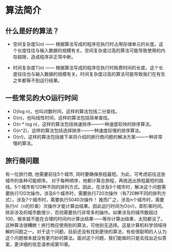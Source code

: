 # 算法简介

## 什么是好的算法？

+ 空间复杂度S(n) —— 根据算法写成的程序在执行时占用存储单元的长度。这个长度往往与输入数据的规模有关。空间复杂度过高的算法可能导致使用的内存超限，造成程序非正常中断。

+ 时间复杂度T(n) —— 根据算法写成的程序在执行时耗费时间的长度。这个长度往往也与输入数据的规模有关。时间复杂度过高的算法可能导致我们在有生之年都等不到运行结果。

## 一些常见的大O运行时间

+ O(log n)，也叫对数时间，这样的算法包括二分查找。
+ O(n)，也叫线性时间，这样的算法包括简单查找。
+ O(n * log n)，这样的算法包括快速排序——一种速度较快的排序算法。
+ O(n^2)，这样的算法包括选择排序——一种速度较慢的排序算法。
+ O(n!)，这样的算法包括接下来将介绍的旅行商问题的解决方案——一种非常慢的算法。

## 旅行商问题

有一位旅行商, 他需要前往5个城市, 同时要确保旅程最短。为此，可考虑前往这些城市的各种可能顺序。
对于每种顺序，他都计算总旅程，再挑选出旅程最短的路线。5个城市有120种不同的排列方式。因此，在涉及5个城市时，解决这个问题需要执行120次操作。涉及6个城市时，需要执行720次操作（有720种不同的排列方式）。涉及7个城市时，需要执行5040次操作！
推而广之，涉及n个城市时，需要执行n!（n的阶乘）次操作才能计算出结果。因此运行时间为O(n!)，即阶乘时间。除非涉及的城市数很少，否则需要执行非常多的操作。如果涉及的城市数超过100，根本就不能在合理的时间内计算出结果——等你计算出结果，太阳都没了。
这种算法很糟糕！旅行商应使用别的算法，可他别无选择。这是计算机科学领域待解的问题之一。对于这个问题，目前还没有找到更快的算法，有些很聪明的人认为这个问题根本就没有更巧妙的算法。面对这个问题，我们能做的只是去找出近似答案，更详细的信息请参阅第10章。